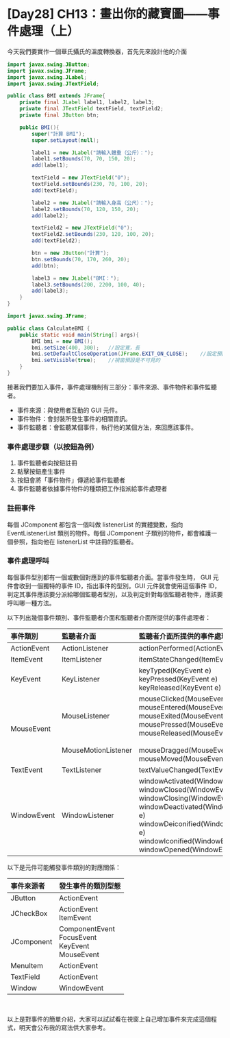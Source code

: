 # [Day28] CH13：畫出你的藏寶圖——事件處理（上）

今天我們要實作一個華氏攝氏的溫度轉換器，首先先來設計他的介面

```java
import javax.swing.JButton;
import javax.swing.JFrame;
import javax.swing.JLabel;
import javax.swing.JTextField;

public class BMI extends JFrame{
    private final JLabel label1, label2, label3;
    private final JTextField textField, textField2;
    private final JButton btn;

    public BMI(){
        super("計算 BMI");
        super.setLayout(null);

        label1 = new JLabel("請輸入體重（公斤）：");
        label1.setBounds(70, 70, 150, 20);
        add(label1);

        textField = new JTextField("0");
        textField.setBounds(230, 70, 100, 20);
        add(textField);

        label2 = new JLabel("請輸入身高（公尺）：");
        label2.setBounds(70, 120, 150, 20);
        add(label2);

        textField2 = new JTextField("0");
        textField2.setBounds(230, 120, 100, 20);
        add(textField2);

        btn = new JButton("計算");
        btn.setBounds(70, 170, 260, 20);
        add(btn);

        label3 = new JLabel("BMI：");
        label3.setBounds(200, 2200, 100, 40);
        add(label3);
    }
}

```

```java
import javax.swing.JFrame;

public class CalculateBMI {
    public static void main(String[] args){
        BMI bmi = new BMI();
        bmi.setSize(400, 300);   //設定寬，長
        bmi.setDefaultCloseOperation(JFrame.EXIT_ON_CLOSE);    //設定預設的關閉視窗
        bmi.setVisible(true);    //視窗預設是不可見的
    }
}
```

接著我們要加入事件，事件處理機制有三部分：事件來源、事件物件和事件監聽者。

- 事件來源：與使用者互動的 GUI 元件。
- 事件物件：會封裝所發生事件的相關資訊。
- 事件監聽者：會監聽某個事件，執行他的某個方法，來回應該事件。

### 事件處理步驟（以按鈕為例）

1. 事件監聽者向按鈕註冊
2. 點擊按鈕產生事件
3. 按鈕會將「事件物件」傳遞給事件監聽者
4. 事件監聽者依據事件物件的種類把工作指派給事件處理者

### 註冊事件

每個 JComponent 都包含一個叫做 listenerList 的實體變數，指向 EventListenerList 類別的物件。每個 JComponent 子類別的物件，都會維護一個參照，指向他在 listenerList 中註冊的監聽者。

### 事件處理呼叫

每個事件型別都有一個或數個對應到的事件監聽者介面。當事件發生時， GUI 元件會收到一個獨特的事件 ID，指出事件的型別。GUI 元件就會使用這個事件 ID，判定其事件應該要分派給哪個監聽者型別，以及判定針對每個監聽者物件，應該要呼叫哪一種方法。

以下列出幾個事件類別、事件監聽者介面和監聽者介面所提供的事件處理者：

| 事件類別    | 監聽者介面                                           | 監聽者介面所提供的事件處理者                                                                                                                                                                                                           |
| :---------- | :--------------------------------------------------- | :------------------------------------------------------------------------------------------------------------------------------------------------------------------------------------------------------------------------------------- |
| ActionEvent | ActionListener                                       | actionPerformed(ActionEvent e)                                                                                                                                                                                                         |
| ItemEvent   | ItemListener                                         | itemStateChanged(ItemEvent e)                                                                                                                                                                                                          |
| KeyEvent    | KeyListener                                          | keyTyped(KeyEvent e)<br>keyPressed(KeyEvent e)<br>keyReleased(KeyEvent e)                                                                                                                                                              |
| MouseEvent  | <br>MouseListener<br><br><br><br>MouseMotionListener | mouseClicked(MouseEvent e)<br>mouseEntered(MouseEvent e)<br>mouseExited(MouseEvent e)<br>mousePressed(MouseEvent e)<br>mouseReleased(MouseEvent e)<br><br>mouseDragged(MouseEvente)<br>mouseMoved(MouseEvent e)                        |
| TextEvent   | TextListener                                         | textValueChanged(TextEvent e)                                                                                                                                                                                                          |
| WindowEvent | WindowListener                                       | windowActivated(WindowEvent e)<br>windowClosed(WindowEvent e)<br>windowClosing(WindowEvent e)<br>windowDeactivated(WindowEvent e)<br>windowDeiconified(WindowEvent e)<br>windowIconified(WindowEvent e)<br>windowOpened(WindowEvent e) |

以下是元件可能觸發事件類別的對應關係：

| 事件來源者 | 發生事件的類別型態                                     |
| :--------- | :----------------------------------------------------- |
| JButton    | ActionEvent                                            |
| JCheckBox  | ActionEvent<br>ItemEvent                               |
| JComponent | ComponentEvent<br>FocusEvent<br>KeyEvent<br>MouseEvent |
| MenuItem   | ActionEvent                                            |
| TextField  | ActionEvent                                            |
| Window     | WindowEvent                                            |

<br>

以上是對事件的簡單介紹，大家可以試試看在視窗上自己增加事件來完成這個程式，明天會公布我的寫法供大家參考。
